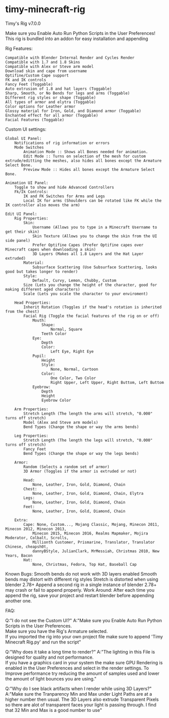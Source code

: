 # timy-minecraft-rig

Timy's Rig v7.0.0

Make sure you Enable Auto Run Python Scripts in the User Preferences!
This rig is bundled into an addon for easy installation and appending

Rig Features:
	
    Compatible with Blender Internal Render and Cycles Render   
    Compatible with 1.7 and 1.8 Skins
    Compatible with Alex or Steve arm model
    Download skin and cape from username
    Optifine/Custom Cape support
    FK and IK controls
    Fancy Feet (Toggable)
    Auto extrusion of 1.8 and hat layers (Toggable)
    Sharp, Smooth, or No Bends for legs and arms (Toggable)
    Different rig styles or shape (Toggable)
    All types of armor and elytra (Toggable)
    Color options for Leather armor
    Glossy material for Iron, Gold, and Diamond armor (Toggable)
    Enchanted effect for all armor (Toggable)
    Facial Features (Toggable)
    
Custom UI settings:
	
    Global UI Panel:
        Notifications of rig information or errors
        Mode Switches
            Animation Mode :: Shows all Bones needed for animation.
            Edit Mode :: Turns on selection of the mesh for custom extrude/editting the meshes, also hides all bones except the Armature Select Bone.
            Preview Mode :: Hides all bones except the Armature Select Bone.    
         
    Animation UI Panel:
        Toggle to show and hide Advanced Controllers
        Fk/Ik Controls:
            IK and FK Switches for Arms and Legs
            Local IK for arms (Shoulders can be rotated like FK while the IK controller also moves the arm)
        
    Edit UI Panel:
        Rig Properties:
            Skin:
                Username (Allows you to type in a Minecraft Username to get their skin)
                Skin Texture (Allows you to change the skin from the UI side panel)  
                Prefer Optifine Capes (Prefer Optifine capes over Minecraft capes when downloading a skin)
                3D Layers (Makes all 1.8 Layers and the Hat Layer extruded)
            Material:
                Subsurface Scattering (Use Subsurface Scattering, looks good but takes longer to render)
            Style:
                Default, Curvy, Lemon, Chubby, Custom
            Size (Lets you change the height of the character, good for making different aged characters)
            Scale (Lets you scale the character to your enviroment)
            
        Head Properties:
            Inherit Rotation (Toggles if the head's rotation is inherited from the chest)
            Facial Rig (Toggle the facial features of the rig on or off)
                Mouth:
                    Shape:
                        Normal, Square
                    Teeth Color
                Eye:
                    Depth
                    Color:
                        Left Eye, Right Eye
                Pupil:
                    Height
                    Style:
                        None, Normal, Cartoon
                    Color:
                        One Color, Two Color
                        Right Upper, Left Upper, Right Buttom, Left Buttom
                Eyebrow:
                    Depth
                    Height
                    Eyebrow Color
            
        Arm Properties:
            Stretch Length (The length the arms will stretch, "0.000" turns off stretch)
            Model (Alex and Steve arm models)
            Bend Types (Change the shape or way the arms bends)
            
        Leg Properties:
            Stretch Length (The length the legs will stretch, "0.000" turns off stretch)
            Fancy Feet
            Bend Types (Change the shape or way the legs bends)
            
        Armor:
            Random (Selects a random set of armor)
            3D Armor (Toggles if the armor is extruded or not)
            
            Head:
                None, Leather, Iron, Gold, Diamond, Chain
            Chest:
                None, Leather, Iron, Gold, Diamond, Chain, Elytra
            Legs:
                None, Leather, Iron, Gold, Diamond, Chain
            Feet:
                None, Leather, Iron, Gold, Diamond, Chain
                
        Extra:
            Cape: None, Custom..., Mojang Classic, Mojang, Minecon 2011, Minecon 2012, Minecon 2013, 
                Minecon 2015, Minecon 2016, Realms Mapmaker, Mojira Moderator, Colbalt, Scrolls, 
                Millionth Customer, Prismarine, Translator, Translator Chinese, cheapsh0t, 
                dannyBStyle, JulianClark, MrMessiah, Christmas 2010, New Years, Bacon
            Hat:
                None, Christmas, Fedora, Top Hat, Baseball Cap
            
Known Bugs:
    Smooth bends do not work with 3D layers enabled
    Smooth bends may distort with different rig styles
    Stretch is distorted when using blender 2.78+
    Append a second rig in a single instance of blender 2.78+ may crash or fail to append properly.
        Work Around: After each time you append the rig, save your project and restart blender before appending another one.
    
FAQ:
    
Q:"I do not see the Custom UI?"
A:"Make sure you Enable Auto Run Python Scripts in the User Preferences.  
    Make sure you have the Rig's Armature selected.  
    If you imported the rig into your own project file make sure 
    to append 'Timy Minecraft Rig.py' and run the script"
       
Q:"Why does it take a long time to render?"
A:"The lighting in this File is designed for quality and not performance.  
    If you have a graphics card in your system the make sure 
    GPU Rendering is enabled in the User Preferences and select in the
    render settings.  To Improve performance try reducing the amount of 
    samples used and lower the amount of light bounces you are using."
      
Q:"Why do I see black artifacts when I render while using 3D Layers?"
A:"Make sure the Tranparency Min and Max under Light Paths are at a higher 
    number then usual.  The 3D Layers also extrude Transparent Pixels so there 
    are alot of transparent faces your light is passing through.
    I find that 32 Min and Max is a good number to use"